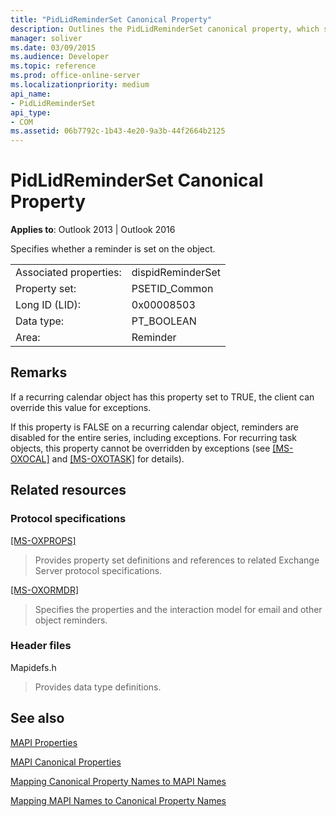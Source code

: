 ```yaml
---
title: "PidLidReminderSet Canonical Property"
description: Outlines the PidLidReminderSet canonical property, which specifies whether a reminder is set on the object.
manager: soliver
ms.date: 03/09/2015
ms.audience: Developer
ms.topic: reference
ms.prod: office-online-server
ms.localizationpriority: medium
api_name:
- PidLidReminderSet
api_type:
- COM
ms.assetid: 06b7792c-1b43-4e20-9a3b-44f2664b2125
---
```


# PidLidReminderSet Canonical Property

  
  
**Applies to**: Outlook 2013 | Outlook 2016 
  
Specifies whether a reminder is set on the object.
  
|||
|:-----|:-----|
|Associated properties:  <br/> |dispidReminderSet  <br/> |
|Property set:  <br/> |PSETID_Common  <br/> |
|Long ID (LID):  <br/> |0x00008503  <br/> |
|Data type:  <br/> |PT_BOOLEAN  <br/> |
|Area:  <br/> |Reminder  <br/> |
   
## Remarks

If a recurring calendar object has this property set to TRUE, the client can override this value for exceptions.
  
If this property is FALSE on a recurring calendar object, reminders are disabled for the entire series, including exceptions. For recurring task objects, this property cannot be overridden by exceptions (see [[MS-OXOCAL]](https://msdn.microsoft.com/library/09861fde-c8e4-4028-9346-e7c214cfdba1%28Office.15%29.aspx) and [[MS-OXOTASK]](https://msdn.microsoft.com/library/55600ec0-6195-4730-8436-59c7931ef27e%28Office.15%29.aspx) for details). 
  
## Related resources

### Protocol specifications

[[MS-OXPROPS]](https://msdn.microsoft.com/library/f6ab1613-aefe-447d-a49c-18217230b148%28Office.15%29.aspx)
  
> Provides property set definitions and references to related Exchange Server protocol specifications.
    
[[MS-OXORMDR]](https://msdn.microsoft.com/library/5454ebcc-e5d1-4da8-a598-d393b101caab%28Office.15%29.aspx)
  
> Specifies the properties and the interaction model for email and other object reminders.
    
### Header files

Mapidefs.h
  
> Provides data type definitions.
    
## See also



[MAPI Properties](mapi-properties.md)
  
[MAPI Canonical Properties](mapi-canonical-properties.md)
  
[Mapping Canonical Property Names to MAPI Names](mapping-canonical-property-names-to-mapi-names.md)
  
[Mapping MAPI Names to Canonical Property Names](mapping-mapi-names-to-canonical-property-names.md)

